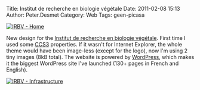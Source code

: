 Title: Institut de recherche en biologie végétale
Date: 2011-02-08 15:13
Author: Peter.Desmet
Category: Web
Tags: geen-picasa

[![IRBV - Home][]][IRBV - Home]

New design for the [Institut de recherche en biologie végétale][]. First
time I used some [CCS3][] properties. If it wasn't for Internet
Explorer, the whole theme would have been image-less (except for the
logo), now I'm using 2 tiny images (8kB total). The website is powered
by [WordPress][], which makes it the biggest WordPress site I've
launched (130+ pages in French and English).

[![IRBV - Infrastructure][]][IRBV - Infrastructure]

  [IRBV - Home]: http://www.anderhalv.be/wp-content/uploads/web-irbv-home.png
  [Institut de recherche en biologie végétale]: http://www.irbv.umontreal.ca
  [CCS3]: http://www.css3.info/
  [WordPress]: http://wordpress.org/
  [IRBV - Infrastructure]: http://www.anderhalv.be/wp-content/uploads/web-irbv-infrastructure.png
